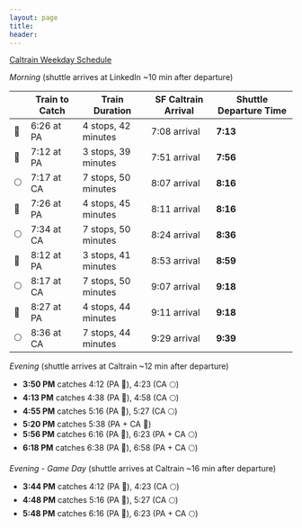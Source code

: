 ```yaml
---
layout: page
title:  
header: 
---
```


[Caltrain Weekday Schedule][1]

*Morning* (shuttle arrives at LinkedIn ~10 min after departure)
 
 || Train to Catch | Train Duration | SF Caltrain Arrival | Shuttle Departure Time |
 | --- | --- | --- | --- | --- |
 | 🔴 | 6:26 at PA | 4 stops, 42 minutes | 7:08 arrival | **7:13** |
 | 🔴 | 7:12 at PA | 3 stops, 39 minutes | 7:51 arrival | **7:56** |
 | 🌕 | 7:17 at CA | 7 stops, 50 minutes | 8:07 arrival | **8:16** |
 | 🔴 | 7:26 at PA | 4 stops, 45 minutes | 8:11 arrival | **8:16** |
 | 🌕 | 7:34 at CA | 7 stops, 50 minutes | 8:24 arrival | **8:36** |
 | 🔴 | 8:12 at PA | 3 stops, 41 minutes | 8:53 arrival | **8:59** |
 | 🌕 | 8:17 at CA | 7 stops, 50 minutes | 9:07 arrival | **9:18** |
 | 🔴 | 8:27 at PA | 4 stops, 44 minutes | 9:11 arrival | **9:18** |
 | 🌕 | 8:36 at CA | 7 stops, 44 minutes | 9:29 arrival | **9:39** |

*Evening* (shuttle arrives at Caltrain ~12 min after departure)

* **3:50 PM** catches 4:12 (PA 🔴), 4:23 (CA 🌕)
* **4:13 PM** catches 4:38 (PA 🔴), 4:58 (CA 🌕)
* **4:55 PM** catches 5:16 (PA 🔴), 5:27 (CA 🌕)
* **5:20 PM** catches 5:38 (PA + CA 🔴)
* **5:56 PM** catches 6:16 (PA 🔴), 6:23 (PA + CA 🌕)
* **6:18 PM** catches 6:38 (PA 🔴), 6:58 (PA + CA 🌕)

*Evening - Game Day* (shuttle arrives at Caltrain ~16 min after departure)

* **3:44 PM** catches 4:12 (PA 🔴), 4:23 (CA 🌕)
* **4:48 PM** catches 5:16 (PA 🔴), 5:27 (CA 🌕)
* **5:48 PM** catches 6:16 (PA 🔴), 6:23 (PA + CA 🌕)

[1]: http://www.caltrain.com/schedules/weekdaytimetable.html

